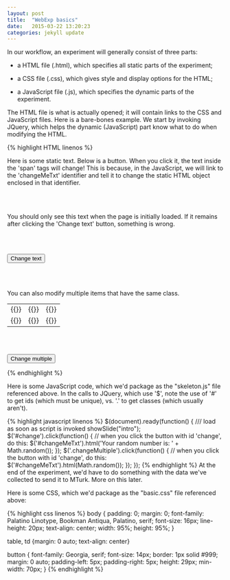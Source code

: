 ```yaml
---
layout: post
title:  "WebExp basics"
date:   2015-03-22 13:20:23
categories: jekyll update
---
```


In our workflow, an experiment will generally consist of three parts: 

* a HTML file (.html), which specifies all static parts of the experiment;

* a CSS file (.css), which gives style and display options for the HTML;

* a JavaScript file (.js), which specifies the dynamic parts of the experiment.

The HTML file is what is actually opened; it will contain links to the CSS and JavaScript files. Here is a bare-bones example. We start by invoking JQuery, which helps the dynamic (JavaScript) part know what to do when modifying the HTML.  

{% highlight HTML linenos %}
<html>

<head>
<title>Title of page</title>
<script type="text/javascript" src="jquery-1.7.1.min.js"></script>
<script type="text/javascript" src="skeleton.js"></script>
<link rel="stylesheet" href="skeleton.css"></link>
</head>

<body>
Here is some static text. Below is a button. When you click it, the text inside the 'span' tags will change! This is because, in the JavaScript, we will link to the 'changeMeTxt' identifier and tell it to change the static HTML object enclosed in that identifier.

<br><br>

<span id='changeMeTxt'>You should only see this text when the page is initially loaded. If it remains after clicking the 'Change text' button, something is wrong.</span>

<br><br>

<button type='button' id='change'>Change text</button>

<br><br>

You can also modify multiple items that have the same class.

<table>
    <tr>
        <td><span class='changeMultipleTxt'>{{}}</span></td>
        <td><span class='changeMultipleTxt'>{{}}</span></td>
        <td><span class='changeMultipleTxt'>{{}}</span></td>
    </tr>
    <tr>
        <td><span class='changeMultipleTxt'>{{}}</span></td>
        <td><span class='changeMultipleTxt'>{{}}</span></td>
        <td><span class='changeMultipleTxt'>{{}}</span></td>
    </tr>
</table>

<br><br>

<button type='button' id='changeMultiple'>Change multiple</button>
</body>
</html>
{% endhighlight %}

Here is some JavaScript code, which we'd package as the "skeleton.js" file referenced above. In the calls to JQuery, which use '$', note the use of '#' to get ids (which must be unique), vs. '.' to get classes (which usually aren't).

{% highlight javascript linenos %}
$(document).ready(function() { /// load as soon as script is invoked
    showSlide("intro");
    $('#change').click(function() {
        // when you click the button with id 'change', do this:
        $('#changeMeTxt').html('Your random number is: ' + Math.random());
    });
    $('.changeMultiple').click(function() {
        // when you click the button with id 'change', do this:
        $('#changeMeTxt').html(Math.random());
    });
});
{% endhighlight %}
At the end of the experiment, we'd have to do something with the data we've collected to send it to MTurk. More on this later.

Here is some CSS, which we'd package as the "basic.css" file referenced above:

{% highlight css linenos %}
body {
    padding: 0;
    margin: 0;
    font-family: Palatino Linotype, Bookman Antiqua, Palatino, serif;
    font-size: 16px;
    line-height: 20px;
    text-align: center;
    width: 95%;
    height: 95%;
}

table, td {margin: 0 auto; text-align: center}

button {
    font-family: Georgia, serif; 
    font-size: 14px;
    border: 1px solid #999;
    margin: 0 auto;
    padding-left: 5px;
    padding-right: 5px;
    height: 29px;
    min-width: 70px;
}
{% endhighlight %}